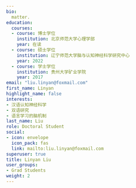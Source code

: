 ```yaml
---
bio: 
  matter.
education:
  courses:
  - course: 博士学位
    institution: 北京师范大学心理学部
    year: 在读
  - course: 硕士学位
    institution: 辽宁师范大学脑与认知神经科学研究中心
    year: 2022
  - course: 学士学位
    institution: 贵州大学矿业学院
    year: 2017
email: "liu.linyan@foxmail.com"
first_name: Linyan
highlight_name: false
interests:
- 汉语认知神经科学
- 双语研究
- 语言学习的脑机制
last_name: Liu
role: Doctoral Student
social:
- icon: envelope
  icon_pack: fas
  link: mailto:liu.linyan@foxmail.com
superuser: true
title: Linyan Liu
user_groups:
- Grad Students
weight: 2
---
```

